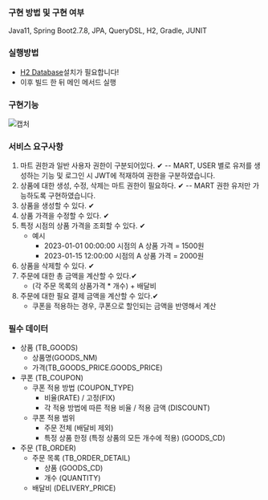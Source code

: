 ### 구현 방법 및 구현 여부 
Java11, Spring Boot2.7.8, JPA, QueryDSL, H2, Gradle, JUNIT

### 실행방법
* [H2 Database](https://www.h2database.com/html/main.html)설치가 필요합니다!
* 이후 빌드 한 뒤 메인 메서드 실행

### 구현기능
![캡처](https://github.com/jaebum7396/aswe/assets/38182229/31cae4f1-5111-4f73-8986-43f8ee8cd1b1)


### 서비스 요구사항

1. 마트 권한과 일반 사용자 권한이 구분되어있다. ✔ -- MART, USER 별로 유저를 생성하는 기능 및 로그인 시 JWT에 적재하여 권한을 구분하였습니다.
2. 상품에 대한 생성, 수정, 삭제는 마트 권한이 필요하다. ✔ -- MART 권한 유저만 가능하도록 구현하였습니다. 
3. 상품을 생성할 수 있다. ✔
4. 상품 가격을 수정할 수 있다. ✔
5. 특정 시점의 상품 가격을 조회할 수 있다. ✔
   - 예시
     - 2023-01-01 00:00:00 시점의 A 상품 가격 = 1500원
     - 2023-01-15 12:00:00 시점의 A 상품 가격 = 2000원
6. 상품을 삭제할 수 있다. ✔
7. 주문에 대한 총 금액을 계산할 수 있다.✔
   - (각 주문 목록의 상품가격 * 개수) + 배달비
8. 주문에 대한 필요 결제 금액을 계산할 수 있다.✔
   - 쿠폰을 적용하는 경우, 쿠폰으로 할인되는 금액을 반영해서 계산

### 필수 데이터

- 상품 (TB_GOODS)
  - 상품명(GOODS_NM)
  - 가격(TB_GOODS_PRICE.GOODS_PRICE)
- 쿠폰 (TB_COUPON)
  - 쿠폰 적용 방법 (COUPON_TYPE)
    - 비율(RATE) / 고정(FIX) 
    - 각 적용 방법에 따른 적용 비율 / 적용 금액 (DISCOUNT)
  - 쿠폰 적용 범위
    - 주문 전체 (배달비 제외)
    - 특정 상품 한정 (특정 상품의 모든 개수에 적용) (GOODS_CD)
- 주문 (TB_ORDER)
  - 주문 목록 (TB_ORDER_DETAIL)
    - 상품 (GOODS_CD)
    - 개수 (QUANTITY)
  - 배달비 (DELIVERY_PRICE)
